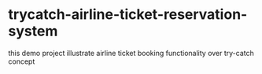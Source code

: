 # trycatch-airline-ticket-reservation-system
this demo project illustrate airline ticket booking functionality over try-catch concept
